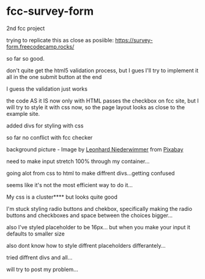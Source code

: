 # fcc-survey-form

2nd fcc project

trying to replicate this as close as posiible: https://survey-form.freecodecamp.rocks/

so far so good.

don't quite get the html5 validation process, but I gues I'll try to implement it all in the one submit button at the end

I guess the validation just works

the code AS it IS now only with HTML passes the checkbox on fcc site, but I will try to style it with css now, so the page layout looks as close to the example site.

added divs for styling with css

so far no conflict with fcc checker

background picture - Image by <a href="https://pixabay.com/users/leonhard_niederwimmer-1131094/?utm_source=link-attribution&amp;utm_medium=referral&amp;utm_campaign=image&amp;utm_content=7320516">Leonhard Niederwimmer</a> from <a href="https://pixabay.com/?utm_source=link-attribution&amp;utm_medium=referral&amp;utm_campaign=image&amp;utm_content=7320516">Pixabay</a>

need to make input stretch 100% through my container...

going alot from css to html to make diffrent divs...getting confused

seems like it's not the most efficient way to do it...

My css is a cluster**** but looks quite good

I'm stuck styling radio buttons and chekbox, specifically making the radio buttons and checkboxes  and space between the choices bigger...

also I've styled placeholder to be 16px... but when you make your input it defaults to smaller size

also dont know how to style diffrent placeholders differantely...

tried diffrent divs and all...

will try to post my problem...
